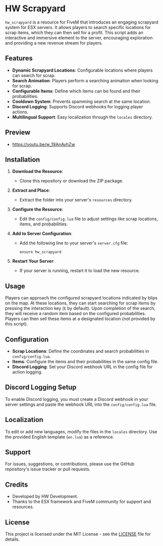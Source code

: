 # HW Scrapyard

`hw_scrapyard` is a resource for FiveM that introduces an engaging scrapyard system for ESX servers. It allows players to search specific locations for scrap items, which they can then sell for a profit. This script adds an interactive and immersive element to the server, encouraging exploration and providing a new revenue stream for players.

## Features

- **Dynamic Scrapyard Locations**: Configurable locations where players can search for scrap.
- **Search Animation**: Players perform a searching animation when looking for scrap.
- **Configurable Items**: Define which items can be found and their probabilities.
- **Cooldown System**: Prevents spamming search at the same location.
- **Discord Logging**: Supports Discord webhooks for logging player actions.
- **Multilingual Support**: Easy localization through the `locales` directory.

## Preview
- https://youtu.be/w_19AnAyhZw

## Installation

1. **Download the Resource**:
    - Clone this repository or download the ZIP package.

2. **Extract and Place**:
    - Extract the folder into your server's `resources` directory.

3. **Configure the Resource**:
    - Edit the `config/config.lua` file to adjust settings like scrap locations, items, and probabilities.

4. **Add to Server Configuration**:
    - Add the following line to your server's `server.cfg` file:
      ```
      ensure hw_scrapyard
      ```

5. **Restart Your Server**:
    - If your server is running, restart it to load the new resource.

## Usage

Players can approach the configured scrapyard locations indicated by blips on the map. At these locations, they can start searching for scrap items by pressing the interaction key (`E` by default). Upon completion of the search, they will receive a random item based on the configured probabilities. Players can then sell these items at a designated location (not provided by this script).

## Configuration

- **Scrap Locations**: Define the coordinates and search probabilities in `config/config.lua`.
- **Items**: Configure the items and their probabilities in the same config file.
- **Discord Logging**: Set your Discord webhook URL in the config file for action logging.

## Discord Logging Setup

To enable Discord logging, you must create a Discord webhook in your server settings and paste the webhook URL into the `config/config.lua` file.

## Localization

To edit or add new languages, modify the files in the `locales` directory. Use the provided English template (`en.lua`) as a reference.

## Support

For issues, suggestions, or contributions, please use the GitHub repository's issue tracker or pull requests.

## Credits

- Developed by HW Development.
- Thanks to the ESX framework and FiveM community for support and resources.

## License

This project is licensed under the MIT License - see the [LICENSE](LICENSE) file for details.
